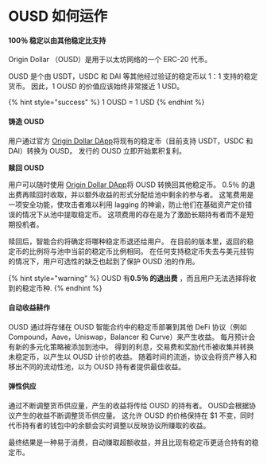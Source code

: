 # OUSD 如何运作

#### 100％ 稳定以由其他稳定比支持

Origin Dollar （OUSD）是用于以太坊网络的一个 ERC-20 代币。

OUSD 是个由 USDT，USDC 和 DAI 等其他经过验证的稳定币以 1：1 支持的稳定货币。 因此，1 OUSD 的价值应该始终非常接近 1 USD。

{% hint style="success" %}
1 OUSD = 1 USD
{% endhint %}

#### 铸造 OUSD

用户通过官方 [Origin Dollar DApp](www.ousd.com)将现有的稳定币（目前支持 USDT，USDC 和DAI）转换为 OUSD。 发行的 OUSD 立即开始累积复利。

**赎回 OUSD**

用户可以随时使用 [Origin Dollar DApp](www.ousd.com)将 OUSD 转换回其他稳定币。 0.5％ 的退出费再赎回时收取，并以额外收益的形式分配给池中剩余的参与者。 这笔费用是一项安全功能，使攻击者难以利用 lagging 的神谕，防止他们在基础资产定价错误的情况下从池中提取稳定币。 这项费用的存在是为了激励长期持有者而不是短期投机者。

赎回后，智能合约将确定将哪种稳定币退还给用户。 在目前的版本里，返回的稳定币的比例将与池中当前的稳定币比例相同。 在任何支持稳定币失去与美元挂钩的情况下，用户可选性的缺乏也起到了保护 OUSD 池的作用。

{% hint style="warning" %}
OUSD 有**0.5％ 的退出费** ，而且用户无法选择将收到的稳定币种.
{% endhint %}

#### 自**动收益耕作**

OUSD 通过将存储在 OUSD 智能合约中的稳定币部署到其他 DeFi 协议（例如 Compound，Aave，Uniswap，Balancer 和 Curve）来产生收益。 每月预计会有新的多元化策略被添加到池中。 得到的利息，交易费和奖励代币被收集并转换未稳定币，以产生以 OUSD 计价的收益。 随着时间的流逝，协议会将资产移入和移出不同的流动性池，以为 OUSD 持有者提供最佳收益。

#### **弹性供应**

通过不断调整货币供应量，产生的收益将传给 OUSD 的持有者。 OUSD会根据协议产生的收益不断调整货币供应量。 这允许 OUSD 的价格保持在 $1 不变，同时代币持有者的钱包中的余额会实时调整以反映协议所赚取的收益。

最终结果是一种易于消费，自动赚取超额收益，并且比现有稳定币更适合持有的稳定币。

